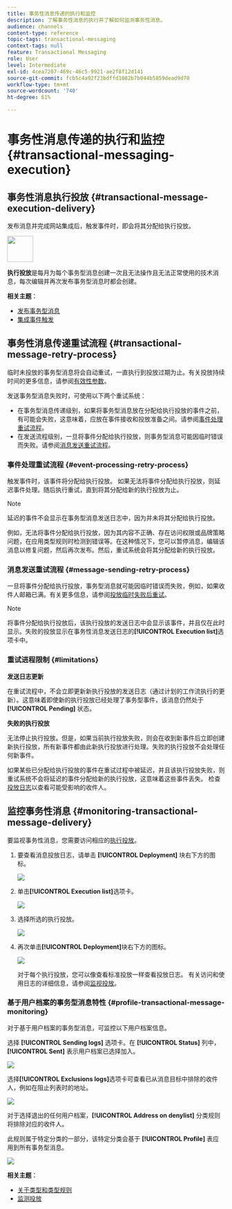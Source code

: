```yaml
---
title: 事务性消息传递的执行和监控
description: 了解事务性消息的执行并了解如何监测事务性消息。
audience: channels
content-type: reference
topic-tags: transactional-messaging
context-tags: null
feature: Transactional Messaging
role: User
level: Intermediate
exl-id: 4cea7207-469c-46c5-9921-ae2f8f12d141
source-git-commit: fcb5c4a92f23bdffd1082b7b044b5859dead9d70
workflow-type: tm+mt
source-wordcount: '740'
ht-degree: 61%

---
```


# 事务性消息传递的执行和监控 {#transactional-messaging-execution}

## 事务性消息执行投放 {#transactional-message-execution-delivery}

发布消息并完成网站集成后，触发事件时，即会将其分配给执行投放。

<img src="assets/do-not-localize/icon_concepts.svg" width="60px">

**执行投放**&#x200B;是每月为每个事务型消息创建一次且无法操作且无法正常使用的技术消息，每次编辑并再次发布事务型消息时都会创建。

**相关主题**：
* [发布事务型消息](../../channels/using/publishing-transactional-message.md#publishing-a-transactional-message)
* [集成事件触发](../../channels/using/getting-started-with-transactional-msg.md#integrate-event-trigger)

## 事务性消息传递重试流程 {#transactional-message-retry-process}

临时未投放的事务型消息将会自动重试，一直执行到投放过期为止。有关投放持续时间的更多信息，请参阅[有效性参数](../../administration/using/configuring-email-channel.md#validity-period-parameters)。

发送事务型消息失败时，可使用以下两个重试系统：

* 在事务型消息传递级别，如果将事务型消息放在分配给执行投放的事件之前，有可能会失败，这意味着，应放在事件接收和投放准备之间。请参阅[事件处理重试流程](#event-processing-retry-process)。
* 在发送流程级别，一旦将事件分配给执行投放，则事务型消息可能因临时错误而失败。请参阅[消息发送重试流程](#message-sending-retry-process)。

### 事件处理重试流程 {#event-processing-retry-process}

触发事件时，该事件将分配给执行投放。 如果无法将事件分配给执行投放，则延迟事件处理。随后执行重试，直到将其分配给新的执行投放为止。

>[!NOTE]
>
>延迟的事件不会显示在事务型消息发送日志中，因为并未将其分配给执行投放。

例如，无法将事件分配给执行投放，因为其内容不正确、存在访问权限或品牌策略问题，在应用类型规则时检测到错误等。在这种情况下，您可以暂停消息，编辑该消息以修复问题，然后再次发布。然后，重试系统会将其分配给新的执行投放。

### 消息发送重试流程 {#message-sending-retry-process}

一旦将事件分配给执行投放，事务型消息就可能因临时错误而失败，例如，如果收件人邮箱已满。有关更多信息，请参阅[投放临时失败后重试](../../sending/using/understanding-delivery-failures.md#retries-after-a-delivery-temporary-failure)。

>[!NOTE]
>
>将事件分配给执行投放后，该执行投放的发送日志中会显示该事件，并且仅在此时显示。失败的投放显示在事务性消息发送日志的&#x200B;**[!UICONTROL Execution list]**&#x200B;选项卡中。

### 重试进程限制 {#limitations}

**发送日志更新**

在重试流程中，不会立即更新新执行投放的发送日志（通过计划的工作流执行的更新）。这意味着即使新的执行投放已经处理了事务型事件，该消息仍然处于 **[!UICONTROL Pending]** 状态。

**失败的执行投放**

无法停止执行投放。但是，如果当前执行投放失败，则会在收到新事件后立即创建新执行投放，所有新事件都由此新执行投放进行处理。失败的执行投放不会处理任何新事件。

如果某些已分配给执行投放的事件在重试过程中被延迟，并且该执行投放失败，则重试系统不会将延迟的事件分配给新的执行投放，这意味着这些事件丢失。 检查[投放日志](#monitoring-transactional-message-delivery)以查看可能受影响的收件人。

## 监控事务性消息 {#monitoring-transactional-message-delivery}

要监视事务性消息，您需要访问相应的[执行投放](#transactional-message-execution-delivery)。

1. 要查看消息投放日志，请单击 **[!UICONTROL Deployment]** 块右下方的图标。

   ![](assets/message-center_access_logs.png)

1. 单击&#x200B;**[!UICONTROL Execution list]**&#x200B;选项卡。

   ![](assets/message-center_execution_tab.png)

1. 选择所选的执行投放。

   ![](assets/message-center_execution_delivery.png)

1. 再次单击&#x200B;**[!UICONTROL Deployment]**&#x200B;块右下方的图标。

   ![](assets/message-center_execution_access_logs.png)

   对于每个执行投放，您可以像查看标准投放一样查看投放日志。 有关访问和使用日志的详细信息，请参阅[监视投放](../../sending/using/monitoring-a-delivery.md)。

### 基于用户档案的事务型消息特性 {#profile-transactional-message-monitoring}

对于基于用户档案的事务型消息，可监控以下用户档案信息。

选择 **[!UICONTROL Sending logs]** 选项卡。在 **[!UICONTROL Status]** 列中，**[!UICONTROL Sent]** 表示用户档案已选择加入。

![](assets/message-center_marketing_sending_logs.png)

选择&#x200B;**[!UICONTROL Exclusions logs]**&#x200B;选项卡可查看已从消息目标中排除的收件人，例如在阻止列表时的地址。

![](assets/message-center_marketing_exclusion_logs.png)

对于选择退出的任何用户档案，**[!UICONTROL Address on denylist]** 分类规则将排除对应的收件人。

此规则属于特定分类的一部分，该特定分类会基于 **[!UICONTROL Profile]** 表应用到所有事务型消息。

![](assets/message-center_marketing_typology.png)

**相关主题**：

* [关于类型和类型规则](../../sending/using/about-typology-rules.md)
* [监测投放](../../sending/using/monitoring-a-delivery.md)
